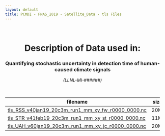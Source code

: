 ```yaml
---
layout: default
title: PCMDI - PNAS_2019 - Satellite_Data - tls Files
---
```


<br>
<center>
    <p>
        <h1>Description of Data used in:</h1>
        <h3>Quantifying stochastic uncertainty in detection time of human-caused climate signals</h3>
    </p>
    <p><em>(LLNL-MI-######)</em></p>
</center>
<br>

filename | size
   ---   | ---:
[tls_RSS_v40jan19_20c3m_run1_mm_xy_fw_r0000_0000.nc]({{site.baseurl}}/climate-data/PNAS_2019/Satellite_Data/tls/tls_RSS_v40jan19_20c3m_run1_mm_xy_fw_r0000_0000.nc) | 20M
[tls_STR_v41feb19_20c3m_run1_mm_xy_st_r0000_0000.nc]({{site.baseurl}}/climate-data/PNAS_2019/Satellite_Data/tls/tls_STR_v41feb19_20c3m_run1_mm_xy_st_r0000_0000.nc) | 11M
[tls_UAH_v60jan19_20c3m_run1_mm_xy_jc_r0000_0000.nc]({{site.baseurl}}/climate-data/PNAS_2019/Satellite_Data/tls/tls_UAH_v60jan19_20c3m_run1_mm_xy_jc_r0000_0000.nc) | 20M